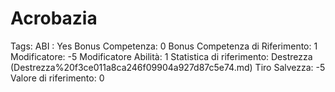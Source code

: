 # Acrobazia

Tags: ABI
: Yes
Bonus Competenza: 0
Bonus Competenza di Riferimento: 1
Modificatore: -5
Modificatore  Abilità: 1
Statistica di riferimento: Destrezza (Destrezza%20f3ce011a8ca246f09904a927d87c5e74.md)
Tiro Salvezza: -5
Valore di riferimento: 0